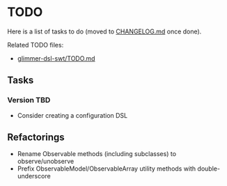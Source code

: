 # TODO

Here is a list of tasks to do (moved to [CHANGELOG.md](CHANGELOG.md) once done). 

Related TODO files:
- [glimmer-dsl-swt/TODO.md](https://github.com/AndyObtiva/glimmer-dsl-swt/blob/master/TODO.md)

## Tasks

### Version TBD

- Consider creating a configuration DSL

## Refactorings

- Rename Observable methods (including subclasses) to observe/unobserve
- Prefix ObservableModel/ObservableArray utility methods with double-underscore
